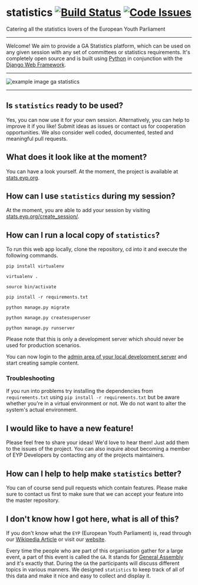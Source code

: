 # statistics [![Build Status](https://travis-ci.org/eyp-developers/statistics.svg?branch=master)](https://travis-ci.org/eyp-developers/statistics) [![Code Issues](https://www.quantifiedcode.com/api/v1/project/7825905562154948a00906e36e202efd/badge.svg)](https://www.quantifiedcode.com/app/project/7825905562154948a00906e36e202efd)
Catering all the statistics lovers of the European Youth Parliament

***
Welcome! We aim to provide a GA Statistics platform, which can be used on any given session with any set of committees or statistics requirements. It's completely open source and is built using [Python](http://python.org) in conjunction with the [Django Web Framework](https://www.djangoproject.com/).

***
![example image ga statistics](http://i.imgur.com/DM6zeJS.jpg)

***

## Is `statistics` ready to be used?

Yes, you can now use it for your own session. Alternatively, you can help to improve it if you like! Submit ideas as issues or contact us for cooperation opportunities. We also consider well coded, documented, tested and meaningful pull requests.

## What does it look like at the moment?

You can have a look yourself. At the moment, the project is available at [stats.eyp.org](https://stats.eyp.org).

## How can I use `statistics` during my session?

At the moment, you are able to add your session by visiting [stats.eyp.org/create_session/](https://stats.eyp.org/create_session/).

## How can I run a local copy of `statistics`?

To run this web app locally, clone the repository, cd into it and execute the following commands.

`pip install virtualenv`

`virtualenv .`

`source bin/activate`

`pip install -r requirements.txt`

`python manage.py migrate`

`python manage.py createsuperuser`

`python manage.py runserver`

Please note that this is only a development server which should never be used for production scenarios.

You can now login to the [admin area of your local development server](http://localhost:8000/admin/) and start creating sample content.

### Troubleshooting

If you run into problems try installing the dependencies from `requirements.txt` using `pip install -r requirements.txt` but be aware whether you're in a virtual environment or not. We do not want to alter the system's actual environment.


## I would like to have a new feature!

Please feel free to share your ideas! We'd love to hear them! Just add them to the issues of the project. You can also inquire about becoming a member of EYP Developers by contacting any of the projects maintainers.


## How can I help to help make `statistics` better?
You can of course send pull requests which contain features. Please make sure to contact us first to make sure that we can accept your feature into the master repository.

## I don't know how I got here, what is all of this?

If you don't know what the `EYP` (European Youth Parliament) is, read through our [Wikipedia Article](http://en.wikipedia.org/wiki/European_Youth_Parliament) or visit our [website](http://eyp.org).

Every time the people who are part of this organisation gather for a large event, a part of this event is called the `GA`. It stands for [General Assembly](http://en.wikipedia.org/wiki/General_assembly) and it's exactly that. During the `GA` the participants will discuss different topics in various manners. We designed `statistics` to keep track of all of this data and make it nice and easy to collect and display it.
